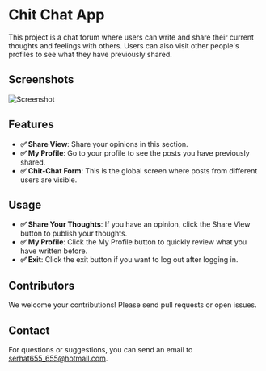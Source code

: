 # Chit Chat App

This project is a chat forum where users can write and share their current thoughts and feelings with others. Users can also visit other people's profiles to see what they have previously shared.

## Screenshots
![Screenshot](https://github.com/user-attachments/assets/75940ca2-5eac-41b5-89dd-00386bd396eb)

## Features

- **✅ Share View**: Share your opinions in this section.
- **✅ My Profile**: Go to your profile to see the posts you have previously shared.
- **✅ Chit-Chat Form**: This is the global screen where posts from different users are visible.

## Usage

- **✅ Share Your Thoughts**: If you have an opinion, click the Share View button to publish your thoughts.
- **✅ My Profile**: Click the My Profile button to quickly review what you have written before.
- **✅ Exit**: Click the exit button if you want to log out after logging in.

## Contributors

We welcome your contributions! Please send pull requests or open issues.

## Contact

For questions or suggestions, you can send an email to serhat655_655@hotmail.com.
